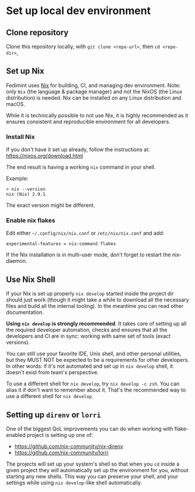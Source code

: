 # Set up local dev environment

## Clone repository

Clone this repository locally, with `git clone <repo-url>`, then `cd <repo-dir>`,

## Set up Nix

Fedimint uses [Nix](https://nixos.org/explore.html) for building, CI, and managing dev environment.
Note: only `Nix` (the language & package manager) and not the NixOS (the Linux distribution) is needed.
Nix can be installed on any Linux distribution and macOS.

While it is technically possible to not use Nix, it is highly recommended as
it ensures consistent and reproducible environment for all developers.

### Install Nix

If you don't have it set up already,
follow the instructions at: https://nixos.org/download.html

The end result is having a working `nix` command in your shell.

Example:

```
> nix --version
nix (Nix) 2.9.1
```

The exact version might be different.

### Enable nix flakes

Edit either `~/.config/nix/nix.conf` or `/etc/nix/nix.conf` and add:

```
experimental-features = nix-command flakes
```

If the Nix installation is in multi-user mode, don’t forget to restart the nix-daemon.

## Use Nix Shell

If your Nix is set up properly `nix develop` started inside the project dir should just work
(though it might take a while to download all the necessary files and build all the internal
tooling). In the meantime you can read other documentation.

**Using `nix develop` is strongly recommended**. It takes care of setting up
all the required developer automation, checks and ensures that all the developers and CI are 
in sync: working with same set of tools (exact versions).

You can still use your favorite IDE, Unix shell, and other personal utilities, but they MUST NOT
be expected to be a requirements for other developers. In other words: if it's not automated
and set up in `nix develop` shell, it doesn't exist from team's perspective.

To use a different shell for `nix develop`, try `nix develop -c zsh`. You can alias it if
don't want to remember about it. That's the recommended way to use a different shell
for `nix develop`.


## Setting up `direnv` or `lorri`

One of the biggest QoL improvements you can do when working with flake-enabled project
is setting up one of:

* https://github.com/nix-community/nix-direnv
* https://github.com/nix-community/lorri

The projects will set up your system's shell so that when you `cd` inside a given
project they will automatically set up the environment for you, without starting any
new shells. This way you can preserve your shell, and your settings while using
`nix develop`-like shell automatically.
